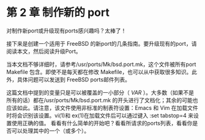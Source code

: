 # 第 2 章 制作新的 port

对制作新port或升级现有ports感兴趣吗？太棒了！

接下来是创建一个适用于 FreeBSD 的新port的几条指南。要升级现有的port，请阅读本文，然后阅读升级Port。

当本文档不够详细时，请参考/usr/ports/Mk/bsd.port.mk，这个文件被所有port Makefile 包含。即使不是每天都在修改 Makefile，也可以从中获取很多知识。此外，具体问题可以发送到 FreeBSD ports邮件列表。

这篇文档中提到的变量只是可以被覆盖的一小部分（ <em>VAR</em> ）。大多数（如果不是所有的话）都在/usr/ports/Mk/bsd.port.mk 的开头进行了文档化；其余的可能也应该如此。请注意，该文件使用非标准的制表符设置：Emacs 和 Vim 在加载文件时将会识别该设置。vi(1)和 ex(1)在加载文件后可以通过键入 :set tabstop=4 来设置使用正确的值。
看看有什么简单的开始吧？看看所请求的ports列表，看看你是否可以处理其中的一个（或多个）。
